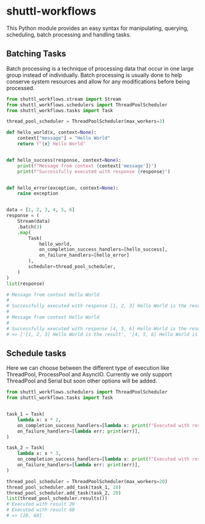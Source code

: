 # shuttl-workflows
This Python module provides an easy syntax for manipulating, querying, scheduling, batch processing and handling tasks.

## Batching Tasks
Batch processing is a technique of processing data that occur in one large group instead of individually. Batch processing is usually done to help conserve system resources and allow for any modifications before being processed.

```python
from shuttl_workflows.stream import Stream
from shuttl_workflows.schedulers import ThreadPoolScheduler 
from shuttl_workflows.tasks import Task

thread_pool_scheduler = ThreadPoolScheduler(max_workers=3)

def hello_world(x, context=None):
    context["message"] = "Hello World"
    return f"{x} Hello World"


def hello_success(response, context=None):
    print(f"Message from context {context['message']}")
    print(f"Successfully executed with response {response}")


def hello_error(exception, context=None):
    raise exception


data = [1, 2, 3, 4, 5, 6]
response = (
    Stream(data)
    .batch(3)
    .map(
        Task(
            hello_world, 
            on_completion_success_handlers=[hello_success], 
            on_failure_handlers=[hello_error]
        ),
        scheduler=thread_pool_scheduler,
    )
)
list(response)

# Message from context Hello World
#
# Successfully executed with response [1, 2, 3] Hello World is the result
#
# Message from context Hello World
#
# Successfully executed with response [4, 5, 6] Hello World is the result
# => ['[1, 2, 3] Hello World is the result', '[4, 5, 6] Hello World is the result']
```

## Schedule tasks
Here we can choose between the different type of execution like ThreadPool, ProcessPool and AsyncIO.
Currently we only support ThreadPool and Serial but soon other options will be added.
```python
from shuttl_workflows.schedulers import ThreadPoolScheduler
from shuttl_workflows.tasks import Task


task_1 = Task(
    lambda x: x * 2,
    on_completion_success_handlers=[lambda x: print(f"Executed with result {x}")],
    on_failure_handlers=[lambda err: print(err)],
)

task_2 = Task(
    lambda x: x * 3,
    on_completion_success_handlers=[lambda x: print(f"Executed with result {x}")],
    on_failure_handlers=[lambda err: print(err)],
)

thread_pool_scheduler = ThreadPoolScheduler(max_workers=20)
thread_pool_scheduler.add_task(task_1, 10)
thread_pool_scheduler.add_task(task_2, 20)
list(thread_pool_scheduler.results())
# Executed with result 20
# Executed with result 60
# => [20, 60]
```
